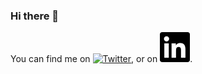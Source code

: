 ### Hi there 👋

<!--
**rjrahul24/rjrahul24** is a ✨ _special_ ✨ repository because its `README.md` (this file) appears on your GitHub profile.

![](https://img.shields.io/badge/<WORD_ON_LEFT>-<WORD_ON_RIGHT>-informational?style=flat&logo=<LOGO_NAME>&logoColor=white&color=2bbc8a)

<!-- Actual text -->

You can find me on [![Twitter][1.2]][1], or on [![LinkedIn][2.2]][2].

<!-- Icons -->

[1.2]: http://i.imgur.com/wWzX9uB.png
[2.2]: https://github.com/rjrahul24/rjrahul24/blob/main/Images/linkedin.svg

<!-- Links to your social media accounts -->

[1]: https://twitter.com/Martin_Heinz_
[2]: https://www.linkedin.com/in/heinz-martin/

